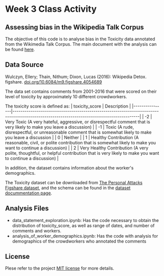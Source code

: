 # Week 3 Class Activity

## Assessing bias in the Wikipedia Talk Corpus

The objective of this code is to analyse bias in the Toxicity data annotated from the Wikimedia Talk Corpus. The main document with the analysis can be found [here](https://docs.google.com/document/d/1ILZgf6DjLGt0C3EwsSzOzrNcNV-FV85AwECKLFR5dfA/edit?usp=sharing).



## Data Source

Wulczyn, Ellery; Thain, Nithum; Dixon, Lucas (2016): Wikipedia Detox. figshare. [doi.org/10.6084/m9.figshare.4054689](doi.org/10.6084/m9.figshare.4054689)

The data set contains comments from 2001-2016 that were scored on their level of toxicity by approximately 10 different crowdworkers.

The toxicity score is defined as:
| toxicity_score | Description                                                                                                                                  |
|----------------|----------------------------------------------------------------------------------------------------------------------------------------------|
| -2             | Very Toxic (A very hateful, aggressive, or disrespectful comment that is very likely to make you leave a discussion)                         |
| -1             | Toxic (A rude, disrespectful, or unreasonable comment that is somewhat likely to make you leave a discussion                                 |
| 0              | Neither                                                                                                                                      |
| 1              | Healthy Contribution (A reasonable, civil, or polite contribution that is somewhat likely to make you want to continue a discussion)         |
| 2              | Very Healthy Contribution (A very polite, thoughtful, or helpful contribution that is very likely to make you want to continue a discussion) |

In addition, the dataset contains information about the worker's demographics.

The Toxicity dataset can be downloaded from [The Personal Attacks Figshare dataset](https://figshare.com/articles/Wikipedia_Talk_Labels_Personal_Attacks/4054689), and the schema can be found in the [dataset docummentation page](https://meta.wikimedia.org/wiki/Research:Detox/Data_Release#Toxicity).



## Analysis Files
 * data_statement_exploration.ipynb: Has the code necessary to obtain the distribution of toxicity_score, as well as range of dates, and number of comments and workers.
 * analysis_of_worker_demographics.ipynb: Has the code with analysis for demographics of the crowdworkers who annotated the comments

## License

Plese refer to the project [MIT license](LICENSE) for more details.

